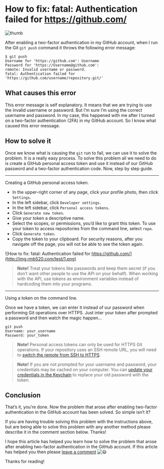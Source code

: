 # How to fix: fatal: Authentication failed for https://github.com/



![thumb](http://img.rmb520.com/test/error.png)

After enabling a two-factor authentication in my GitHub account, when I run the Git `git push` command it throws the following error message:

```
$ git push
Username for 'https://github.com': Username
Password for 'https://Username@github.com':
remote: Invalid username or password.
fatal: Authentication failed for 'https://github.com/username/repository.git/'
```

## What causes this error

This error message is self explanatory. It means that we are trying to use the invalid username or password. But I’m sure I’m using the correct username and password. In my case, this happened with me after I turned on a two-factor authentication (2FA) in my GitHub account. So I know what caused this error message.

## How to solve it

Once we know what is causing the `git` run to fail, we can use it to solve the problem. It is a really easy process. To solve this problem all we need to do is create a GitHub personal access token and use it instead of our GitHub password and a two-factor authentication code. Now, step by step guide.

------

Creating a GitHub personal access token.

- In the upper-right corner of any page, click your profile photo, then click `Settings`.
- In the left sidebar, click `Developer settings`.
- In the left sidebar, click `Personal access tokens`.
- Click `Generate new token`.
- Give your token a descriptive name.
- Select the scopes, or permissions, you’d like to grant this token. To use your token to access repositories from the command line, select `repo`.
- Click `Generate token`.
- Copy the token to your clipboard. For security reasons, after you navigate off the page, you will not be able to see the token again.

![How to fix: fatal: Authentication failed for https://github.com/](http://img.rmb520.com/test/1.png)

> **Note!** Treat your tokens like passwords and keep them secret (if you don’t want other people to use the API on your behalf). When working with the API, use tokens as environment variables instead of hardcoding them into your programs.

------

Using a token on the command line.

Once we have a token, we can enter it instead of our password when performing Git operations over HTTPS. Just inter your token after prompted a password and then watch the magic happen…

```
git push
Username: your_username
Password: your_token
```

> **Note!** Personal access tokens can only be used for HTTPS Git operations. If your repository uses an SSH remote URL, you will need to [switch the remote from SSH to HTTPS](https://help.github.com/articles/changing-a-remote-s-url/#switching-remote-urls-from-ssh-to-https).

> **Note!** If you are not prompted for your username and password, your credentials may be cached on your computer. You can [update your credentials in the Keychain](https://help.github.com/articles/updating-credentials-from-the-osx-keychain) to replace your old password with the token.

## Conclusion

That’s it, you’re done. Now the problem that arose after enabling two-factor authentication in the GitHub account has been solved. So simple isn’t it?

If you are having trouble solving this problem with the instructions above, but are being able to solve this problem with any another method please describe it in the comment section below. Thanks!

I hope this article has helped you learn how to solve the problem that arose after enabling two-factor authentication in the GitHub account. If this article has helped you then please [leave a comment](https://www.mycyberuniverse.com/how-fix-fatal-authentication-failed-for-https-github-com.html#comments) ![:smiley:](http://img.rmb520.com/test/1f603.png)

Thanks for reading!